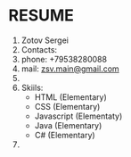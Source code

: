 # RESUME
1. Zotov Sergei
2. Contacts:
  1. phone: +79538280088
  2. mail: zsv.main@gmail.com
3. 
4. Skiils:
   - HTML (Elementary)
   - CSS (Elementary)
   - Javascript (Elementaty)
   - Java (Elementary)
   - C# (Elementary)
5. 